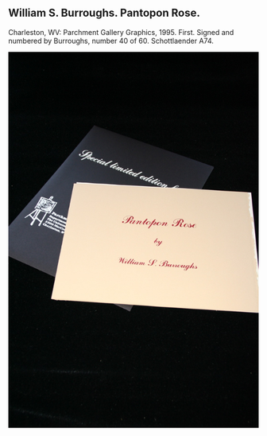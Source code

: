 ## William S. Burroughs. Pantopon Rose.

Charleston, WV: Parchment Gallery Graphics, 1995. First. Signed and numbered by Burroughs, number 40 of 60. Schottlaender A74.

![Pantopon Rose](../assets/images/pantopon-rose-1.jpg)
